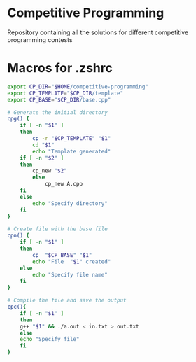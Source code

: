 # Competitive Programming
Repository containing all the solutions for different competitive programming contests


# Macros for .zshrc

```bash
export CP_DIR="$HOME/competitive-programming"
export CP_TEMPLATE="$CP_DIR/template"
export CP_BASE="$CP_DIR/base.cpp"

# Generate the initial directory
cpg() {
    if [ -n "$1" ]
    then
        cp -r "$CP_TEMPLATE" "$1"
        cd "$1"
        echo "Template generated"
	if [ -n "$2" ]
	then
	    cp_new "$2"
        else
            cp_new A.cpp
	fi
    else
        echo "Specify directory"
    fi
}

# Create file with the base file
cpn() {
    if [ -n "$1" ]
    then
        cp  "$CP_BASE" "$1"
        echo "File  "$1" created"  
    else
        echo "Specify file name"
    fi
}

# Compile the file and save the output
cpc(){
    if [ -n "$1" ]
    then
	g++ "$1" && ./a.out < in.txt > out.txt
    else
	echo "Specify file"
    fi
}
```